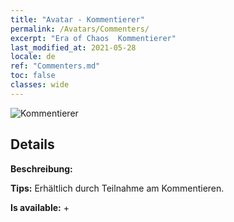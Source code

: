 ```yaml
---
title: "Avatar - Kommentierer"
permalink: /Avatars/Commenters/
excerpt: "Era of Chaos  Kommentierer"
last_modified_at: 2021-05-28
locale: de
ref: "Commenters.md"
toc: false
classes: wide
---
```

 ![Kommentierer](/images/a/avatarFrame_14.png)

## Details

 **Beschreibung:**  

 **Tips:** Erhältlich durch Teilnahme am Kommentieren. 

 **Is available:**  + 

